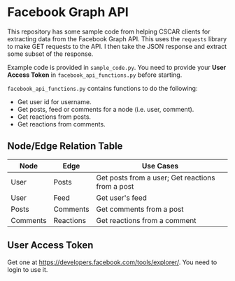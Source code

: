 # Facebook Graph API
This repository has some sample code from helping CSCAR clients for extracting data from the Facebook Graph API. This uses the `requests` library to make GET requests to the API. I then take the JSON response and extract some subset of the response.

Example code is provided in `sample_code.py`. You need to provide your **User Access Token** in `facebook_api_functions.py` before starting.

`facebook_api_functions.py` contains functions to do the following:
- Get user id for username.
- Get posts, feed or comments for a node (i.e. user, comment).
- Get reactions from posts.
- Get reactions from comments.

## Node/Edge Relation Table

Node|Edge|Use Cases
---|---|---
User|Posts|Get posts from a user; Get reactions from a post
User|Feed|Get user's feed
Posts|Comments|Get comments from a post
Comments|Reactions|Get reactions from a comment

## User Access Token
Get one at https://developers.facebook.com/tools/explorer/.  You need to login to use it.
